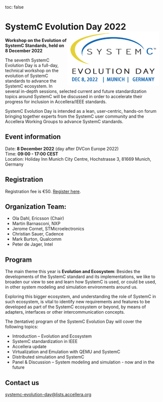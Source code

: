 toc: false

# SystemC Evolution Day 2022 <img style="float: right; width:300px;" src="/images/SCED-2022-Logo-500px.png">

**Workshop on the Evolution of SystemC Standards, held on 8 December 2022**

The seventh SystemC Evolution Day is a full-day, technical workshop on the evolution of SystemC standards to advance the SystemC ecosystem. In several in-depth sessions, selected current and future standardization topics around SystemC will be discussed in order to accelerate their progress for inclusion in Accellera/IEEE standards.

SystemC Evolution Day is intended as a lean, user-centric, hands-on forum bringing together experts from the SystemC user community and the Accellera Working Groups to advance SystemC standards.

## Event information

Date: **8 December 2022** (day after DVCon Europe 2022)<br>
Time: **09:00 - 17:00 CEST**<br>
Location: Holiday Inn Munich City Centre, Hochstrasse 3, 81669 Munich, Germany

## Registration

Registration fee is €50. [Register here](https://dvcon-europe.org/registration/).

## Organization Team:

 * Ola Dahl, Ericsson (Chair)
 * Martin Barnasconi, NXP
 * Jerome Cornet, STMicroelectronics
 * Christian Sauer, Cadence
 * Mark Burton, Qualcomm
 * Peter de Jager, Intel

## Program

The main theme this year is **Evolution and Ecosystem**: Besides the developments of the SystemC standard and its implementations, we like to broaden our view to see and learn how SystemC is used, or could be used, in other system modeling and simulation environments around us.

Exploring this bigger ecosystem, and understanding the role of SystemC in such ecosystem, is vital to identify new requirements and features to be developed as part of the SystemC ecosystem or beyond, by means of adapters, interfaces or other intercommunication concepts.

The (tentative) program of the SystemC Evolution Day will cover the following topics:

* Introduction – Evolution and Ecosystem
* SystemC standardization in IEEE
* Accellera update
* Virtualization and Emulation with QEMU and SystemC
* Distributed simulation and SystemC
* Panel & Discussion – System modeling and simulation - now and in the future

## Contact us

[systemc-evolution-day@lists.accellera.org](mailto:systemc-evolution-day@lists.accellera.org)

